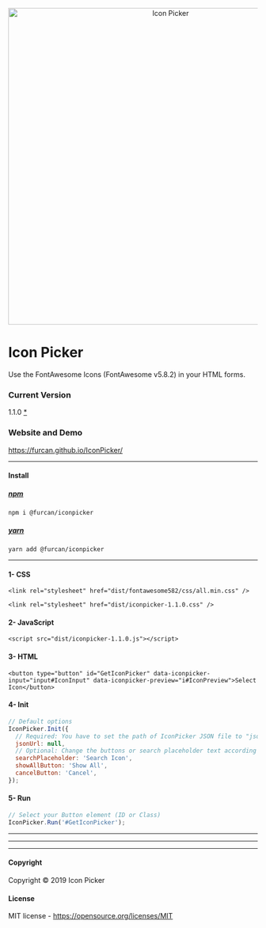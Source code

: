 <p align="center">
  <img src="https://raw.githubusercontent.com/furcan/IconPicker/master/github-cover.png" width="640" height="auto" alt="Icon Picker">
</p>


# Icon Picker
Use the FontAwesome Icons (FontAwesome v5.8.2) in your HTML forms.


### Current Version
1.1.0 [*](https://github.com/furcan/IconPicker/blob/master/ReleaseNotes.md)

### Website and Demo
https://furcan.github.io/IconPicker/


---------

#### Install

##### [npm](https://www.npmjs.com/package/@furcan/iconpicker)
```
npm i @furcan/iconpicker
```
##### [yarn](https://yarnpkg.com/en/package/@furcan/iconpicker)
```
yarn add @furcan/iconpicker
```

---------

#### 1- CSS
`<link rel="stylesheet" href="dist/fontawesome582/css/all.min.css" />`

`<link rel="stylesheet" href="dist/iconpicker-1.1.0.css" />`

#### 2- JavaScript
`<script src="dist/iconpicker-1.1.0.js"></script>`

#### 3- HTML
`<button type="button" id="GetIconPicker" data-iconpicker-input="input#IconInput" data-iconpicker-preview="i#IconPreview">Select Icon</button>`

#### 4- Init

```js
// Default options
IconPicker.Init({
  // Required: You have to set the path of IconPicker JSON file to "jsonUrl" option. e.g. '/content/plugins/IconPicker/dist/iconpicker-1.1.0.json'
  jsonUrl: null,
  // Optional: Change the buttons or search placeholder text according to the language.
  searchPlaceholder: 'Search Icon',
  showAllButton: 'Show All',
  cancelButton: 'Cancel',
});
```

#### 5- Run

```js
// Select your Button element (ID or Class)
IconPicker.Run('#GetIconPicker');
```


---------
---------
---------

#### Copyright
Copyright © 2019 Icon Picker

#### License
MIT license - https://opensource.org/licenses/MIT